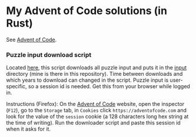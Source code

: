 # My Advent of Code solutions (in Rust)

See [Advent of Code](https://adventofcode.com/).

### Puzzle input download script

Located [here](./bulk_download_puzzle_input), this script downloads all puzzle input and puts it in the [input](./input/) directory (mine is there in this repository). Time between downloads and which years to download can changed in the script. Puzzle input is user-specific, so a session id is needed. Get this from your browser while logged in.

Instructions (Firefox): On the [Advent of Code](https://adventofcode.com/) website, open the inspector (`F12`), go to the `Storage` tab, in `Cookies` click `https://adventofcode.com` and look for the value of the `session` cookie (a 128 characters long hex string at the time of writing). Run the downloader script and paste this session id when it asks for it.
